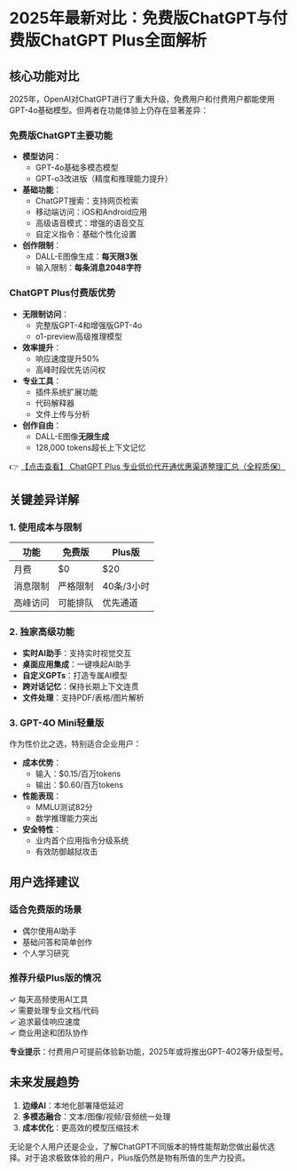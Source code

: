 # 2025年最新对比：免费版ChatGPT与付费版ChatGPT Plus全面解析

## 核心功能对比

2025年，OpenAI对ChatGPT进行了重大升级，免费用户和付费用户都能使用GPT-4o基础模型。但两者在功能体验上仍存在显著差异：

### 免费版ChatGPT主要功能
- **模型访问**：
  - GPT-4o基础多模态模型
  - GPT-o3改进版（精度和推理能力提升）
- **基础功能**：
  - ChatGPT搜索：支持网页检索
  - 移动端访问：iOS和Android应用
  - 高级语音模式：增强的语音交互
  - 自定义指令：基础个性化设置
- **创作限制**：
  - DALL-E图像生成：**每天限3张**
  - 输入限制：**每条消息2048字符**

### ChatGPT Plus付费版优势
- **无限制访问**：
  - 完整版GPT-4和增强版GPT-4o
  - o1-preview高级推理模型
- **效率提升**：
  - 响应速度提升50%
  - 高峰时段优先访问权
- **专业工具**：
  - 插件系统扩展功能
  - 代码解释器
  - 文件上传与分析
- **创作自由**：
  - DALL-E图像**无限生成**
  - 128,000 tokens超长上下文记忆

👉 [【点击查看】 ChatGPT Plus 专业低价代开通优惠渠道整理汇总（全程质保）](https://bit.ly/DaiKai)

## 关键差异详解

### 1. 使用成本与限制
| 功能 | 免费版 | Plus版 |
|------|--------|--------|
| 月费 | $0 | $20 |
| 消息限制 | 严格限制 | 40条/3小时 |
| 高峰访问 | 可能排队 | 优先通道 |

### 2. 独家高级功能
- **实时AI助手**：支持实时视觉交互
- **桌面应用集成**：一键唤起AI助手
- **自定义GPTs**：打造专属AI模型
- **跨对话记忆**：保持长期上下文连贯
- **文件处理**：支持PDF/表格/图片解析

### 3. GPT-4O Mini轻量版
作为性价比之选，特别适合企业用户：
- **成本优势**：
  - 输入：$0.15/百万tokens
  - 输出：$0.60/百万tokens
- **性能表现**：
  - MMLU测试82分
  - 数学推理能力突出
- **安全特性**：
  - 业内首个应用指令分级系统
  - 有效防御越狱攻击

## 用户选择建议

### 适合免费版的场景
- 偶尔使用AI助手
- 基础问答和简单创作
- 个人学习研究

### 推荐升级Plus版的情况
✓ 每天高频使用AI工具  
✓ 需要处理专业文档/代码  
✓ 追求最佳响应速度  
✓ 商业用途和团队协作  

**专业提示**：付费用户可提前体验新功能，2025年或将推出GPT-4O2等升级型号。

## 未来发展趋势
1. **边缘AI**：本地化部署降低延迟
2. **多模态融合**：文本/图像/视频/音频统一处理
3. **成本优化**：更高效的模型压缩技术

无论是个人用户还是企业，了解ChatGPT不同版本的特性能帮助您做出最优选择。对于追求极致体验的用户，Plus版仍然是物有所值的生产力投资。